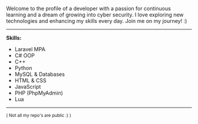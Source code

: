 Welcome to the profile of a developer with a passion for continuous learning and a dream of growing into cyber security. I love exploring new technologies and enhancing my skills every day. Join me on my journey! :)
<br>

----------------------------------------

**Skills:**
- Laravel MPA
- C# OOP
- C++
- Python
- MySQL & Databases
- HTML & CSS
- JavaScript
- PHP (PhpMyAdmin)
- Lua

----------------------------------------

<sub> 
( Not all my repo's are public :) ) 
</sub>

